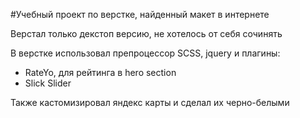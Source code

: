 #Учебный проект по верстке, найденный макет в интернете

Верстал только декстоп версию, не хотелось от себя сочинять

В верстке использовал препроцессор SCSS, jquery и плагины:

- RateYo, для рейтинга в hero section
- Slick Slider

Также кастомизировал яндекс карты и сделал их черно-белыми